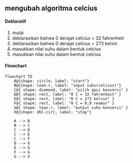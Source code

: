 ## mengubah algoritma celcius 

#### Deklaratif

1. mulai
2. deklarasikan bahwa 0 derajat celcius = 32 fahrenheit
3. deklarasikan bahwa 0 derajat celcius = 273 kelvin
4. masukkan nilai suhu dalam bentuk celcius
4. masukkan nilai suhu dalam bentuk celcius


#### Flowchart

```mermaid
flowchart TD
    A@{shape: circle, label: "start"}
    B@{shape: lean-r, label: "input suhu(celcius)"}
    C@{ shape: diamond, label: "pilih opsi konversi" }
    D@{ shape: rect, label: "0 C = 32 fahrenheit" }
    E@{ shape: rect, label: "0 C = 273 kelvin" }
    F@{ shape: rect, label: "0 C = 0,8 reamur" }
    G@{ shape: lean-r, label: "output suhu konversi" }
    X@{shape: dbl-circ, label: "stop"}

    A --> B
    B --> C
    C --> D
    C --> E
    C --> F
    D --> G
    E --> G
    F --> G
    G --> X

```


